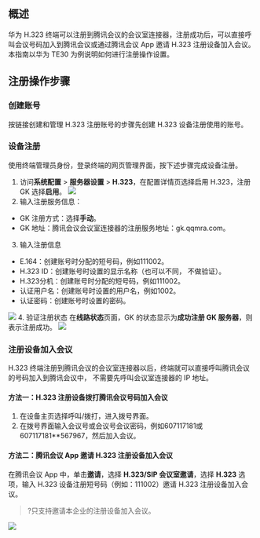 ## 概述
华为 H.323 终端可以注册到腾讯会议的会议室连接器，注册成功后，可以直接呼叫会议号码加入到腾讯会议或通过腾讯会议 App 邀请 H.323 注册设备加入会议。
本指南以华为 TE30 为例说明如何进行注册操作设置。

## 注册操作步骤
### 创建账号
按链接创建和管理 H.323 注册账号的步骤先创建 H.323 设备注册使用的账号。

### 设备注册
使用终端管理员身份，登录终端的网页管理界面，按下述步骤完成设备注册。
1. 访问**系统配置** > **服务器设置** > **H.323**，在配置详情页选择启用 H.323，注册 GK 选择**启用**。
![](https://qcloudimg.tencent-cloud.cn/raw/aaba85fb70397d9bb867c4450c20d528.png)
2. 输入注册服务信息：
 - GK 注册方式：选择**手动**。
 - GK 地址：腾讯会议会议室连接器的注册服务地址：gk.qqmra.com。
3. 输入注册信息
 - E.164：创建账号时分配的短号码，例如111002。
 - H.323 ID：创建账号时设置的显示名称（也可以不同， 不做验证）。
 - H.323分机：创建账号时分配的短号码，例如111002。
 - 认证用户名：创建账号时设置的用户名，例如1002。
 - 认证密码：创建账号时设置的密码。

![](https://qcloudimg.tencent-cloud.cn/raw/b99c968e3ff6c47f5eac6444bb965022.png)
4. 验证注册状态
在**线路状态**页面，GK 的状态显示为**成功注册 GK 服务器**，则表示注册成功。
![](https://qcloudimg.tencent-cloud.cn/raw/afa323ed64cd8bd8e8a86b78b9f9637e.png)


### 注册设备加入会议
H.323 终端注册到腾讯会议的会议室连接器以后，终端就可以直接呼叫腾讯会议的号码加入到腾讯会议中， 不需要先呼叫会议室连接器的 IP 地址。

#### 方法一：H.323 注册设备拨打腾讯会议号码加入会议
1. 在设备主页选择呼叫/拨打，进入拨号界面。
2. 在拨号界面输入会议号或会议号会议密码，例如607117181或607117181**567967，然后加入会议。

#### 方法二：腾讯会议 App 邀请 H.323 注册设备加入会议
在腾讯会议 App 中，单击**邀请**，选择 **H.323/SIP 会议室邀请**，选择 **H.323** 选项，输入 H.323 设备注册短号码（例如：111002）邀请 H.323 注册设备加入会议。
>?只支持邀请本企业的注册设备加入会议。

![](https://qcloudimg.tencent-cloud.cn/raw/f78239cf1b608f99a6bab2ef74c6ff6d.png)
